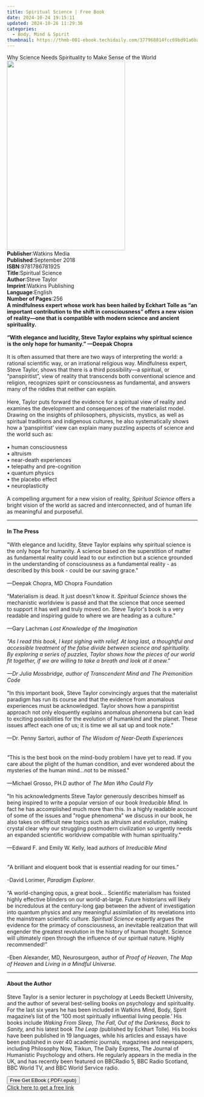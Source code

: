 ```yaml
---
title: Spiritual Science | Free Book
date: 2024-10-24 19:15:11
updated: 2024-10-26 11:29:36
categories:
  - Body, Mind & Spirit
thumbnail: https://thmb-001-ebook.techidaily.com/377968814fcc69bd91a6ba1b36493bb65cbb80006ce332209444bd19b1ad141e.jpg
---
```

<main id="book-container">
  <div class="flex flex-col">
    <div class="book-brief flex-1 py-6 px-4 sm:p-6 md:py-10 md:px-8">
      <!-- brief-->
      <div class="book-brief-main">
        Why Science Needs Spirituality to Make Sense of the World
      </div>
    </div>
    <div
      class="book-meta-info flex-1 grid gap-4 col-start-1 col-end-3 row-start-1 sm:mb-6 sm:grid-cols-4 lg:gap-6 lg:col-start-2 lg:row-end-6 lg:row-span-6 lg:mb-0"
    >
      <div
        class="book-meta-info-left place-content-center mt-4 p-4 text-sm leading-6 col-start-2 col-span-2 dark:text-slate-400"
      >
        <img
          class="w-full h-500 object-cover rounded-lg sm:h-255 sm:col-span-2 lg:col-span-full"
          src="https://img-001-ebook.techidaily.com/bcc309db1bd9702dd7cd331b6c972f99166418800a5888559effd96f022b44fe.jpg"
          alt=""
          width="312"
          height="500"
        />
      </div>
      <div
        class="book-meta-info-right mt-2 col-start-1 row-start-2 col-span-3 self-center"
      >
        <!-- meta data  -->
        <div class="flex flex-col px-4 md:px-8">
          <div class="flex-1">
            <strong>Publisher</strong>:<span class="px-2">Watkins Media</span>
          </div>
          <div class="flex-1">
            <strong>Published</strong>:<span class="px-2">September 2018</span>
          </div>
          <div class="flex-1">
            <strong>ISBN</strong>:<span class="px-2">9781786781925</span>
          </div>
          <div class="flex-1">
            <strong>Title</strong>:<span class="px-2">Spiritual Science</span>
          </div>
          <div class="flex-1">
            <strong>Author</strong>:<span class="px-2">Steve Taylor</span>
          </div>
          <div class="flex-1">
            <strong>Imprint</strong>:<span class="px-2"
              >Watkins Publishing</span
            >
          </div>
          <div class="flex-1">
            <strong>Language</strong>:<span class="px-2">English</span>
          </div>
          <div class="flex-1">
            <strong>Number of Pages</strong>:<span class="px-2">256</span>
          </div>
        </div>
      </div>
    </div>
    <div class="book-description flex-1 py-6 px-4 sm:p-6 md:py-10 md:px-8">
      <div class="book-description-main">
        <div accordion-content="" id="description">
          <b
            >A mindfulness expert whose work has been hailed by Eckhart Tolle as
            “an important contribution to the shift in consciousness” offers a
            new vision of reality—one that is compatible with modern science and
            ancient spirituality.</b
          >
          <br /><br /><b
            >“With elegance and lucidity, Steve Taylor explains why spiritual
            science is the only hope for humanity.”&nbsp;—Deepak Chopra</b
          ><br /><br />
          It is often assumed that there are two ways of interpreting the world:
          a rational scientific way, or an irrational religious way. Mindfulness
          expert, Steve Taylor, shows that there is a third possibility—a
          spiritual, or “panspiritist”, view of reality that transcends both
          conventional science and religion, recognizes spirit or consciousness
          as fundamental, and answers many of the riddles that neither can
          explain.<br /><br />
          Here, Taylor puts forward the evidence for a spiritual view of reality
          and examines the development and consequences
          of&nbsp;the&nbsp;materialist model. Drawing on the insights of
          philosophers, physicists, mystics, as well as spiritual traditions and
          indigenous cultures, he also&nbsp;systematically shows how a
          ‘panspiritist’ view can explain many puzzling aspects of science and
          the world such as:<br /><br />
          •&nbsp;human consciousness<br />
          •&nbsp;altruism<br />
          •&nbsp;near-death experiences<br />
          •&nbsp;telepathy and pre-cognition<br />
          •&nbsp;quantum physics<br />
          •&nbsp;the placebo effect<br />
          •&nbsp;neuroplasticity<br /><br />
          A compelling argument for a new vision of reality,
          <i>Spiritual Science </i>offers a bright vision of the world as sacred
          and interconnected, and of human life as meaningful and purposeful.
        </div>
        <div class="accordion-fader"></div>
      </div>
    </div>
    <div class="book-excerpts flex-1 py-6 px-4 sm:p-6 md:py-10 md:px-8">
      <!-- excerpts-->
      <div class="book-excerpts-main">
        <hr />
        <h4 class="placeholder placeholder-heading">
          <span>In The Press</span>
        </h4>
        <p>
          "With elegance and lucidity, Steve Taylor explains why spiritual
          science is the only hope for humanity. A science based on the
          superstition of matter as fundamental reality could lead to our
          extinction but a science grounded in the understanding of
          consciousness as a fundamental reality - as described by this book -
          could be our saving grace." <br /><br />—Deepak Chopra, MD Chopra
          Foundation <br /><br />
          "Materialism is dead. It just doesn't know it.&nbsp;<i
            >Spiritual Science</i
          >
          shows the mechanistic worldview is&nbsp;passé and
          that&nbsp;the&nbsp;science that once seemed to&nbsp;support it has
          well and&nbsp;truly&nbsp;moved on.&nbsp;Steve Taylor's book is
          a&nbsp;very readable and inspiring guide to where we are heading as a
          culture."<br /><br />—Gary Lachman
          <i>Lost Knowledge of the Imagination</i> <br /><br /><i
            >"As I read this book, I kept sighing with relief. At long last, a
            thoughtful and accessible treatment of the false divide between
            science and spirituality. By exploring a series of puzzles, Taylor
            shows how the pieces of our world fit together, if we are willing to
            take a breath and look at it anew."</i
          >
          <br /><br /><i
            >—Dr Julia Mossbridge, author of <i>Transcendent Mind </i>and
            <i>The Premonition Code</i></i
          >
          <br /><br />"In this important book, Steve Taylor convincingly argues
          that the materialist paradigm has run its course and that the evidence
          from anomalous experiences must be acknowledged. Taylor shows how a
          panspiritist approach not only eloquently explains anomalous phenomena
          but can lead to exciting possibilities for the evolution of humankind
          and the planet. These issues affect each one of us; it is time we all
          sat up and took note." <br /><br />—Dr. Penny Sartori, author of
          <i>The Wisdom of Near-Death Experiences</i><br /><br /><br /><i>"</i
          >This is the best book on the mind-body problem I have yet to read. If
          you care about the plight of the human condition, and ever wondered
          about the mysteries of the human mind...not to be missed."<br /><br />—Michael
          Grosso, PH.D&nbsp;author of&nbsp;<i>The Man Who Could Fly&nbsp;</i
          ><br /><br />"In his acknowledgments Steve Taylor generously describes
          himself as being inspired to write a popular version of our book<i
            >&nbsp;Irreducible Mind</i
          >. In fact he has accomplished much more than this. In a highly
          readable account of some of the issues and "rogue phenomena" we
          discuss in our book, he also takes on difficult new topics such as
          altruism and evolution, making crystal clear why our struggling
          postmodern civilization so urgently needs an expanded scientific
          worldview compatible with human spirituality."<br /><br />—Edward F.
          and Emily W. Kelly, lead authors of&nbsp;<i
            >Irreducible Mind<br /><br /><br />“</i
          >A brilliant and eloquent book that is essential reading for our
          times.”<br /><br />-David Lorimer,&nbsp;<i>Paradigm Explorer</i
          >.<br /><br />“A world-changing opus, a great book… Scientific
          materialism has foisted highly effective blinders on our
          world-at-large. Future historians will likely be incredulous at the
          century-long gap between the advent of investigation into quantum
          physics and any meaningful assimilation of its revelations into the
          mainstream scientific culture.&nbsp;<i>Spiritual Science</i
          >&nbsp;expertly argues the evidence for the primacy of consciousness,
          an inevitable realization that will engender the greatest revolution
          in the history of human thought. Science will ultimately ripen through
          the influence of our spiritual nature. Highly recommended!”<br /><br />-Eben
          Alexander, MD, Neurosurgeon, author of&nbsp;<i>Proof of Heaven</i
          >,&nbsp;<i>The Map of Heaven</i>&nbsp;and&nbsp;<i
            >Living in a Mindful Universe.</i
          >
        </p>
      </div>
    </div>
    <div class="book-about-author flex-1 py-6 px-4 sm:p-6 md:py-10 md:px-8">
      <!-- about author-->
      <div class="book-main-author-main">
        <hr />
        <h4 class="placeholder placeholder-heading">
          <span>About the Author</span>
        </h4>
        <p>
          Steve Taylor is a senior lecturer in psychology at Leeds Beckett
          University, and the author of several best-selling books on psychology
          and spirituality. For the last six years he has been included in
          Watkins Mind, Body, Spirit magazine’s list of the ‘100 most
          spiritually influential living people.’ His books include&nbsp;<i
            >Waking From Sleep, The Fall, Out of the Darkness, Back to
            Sanity,</i
          >&nbsp;and his latest book&nbsp;<i>The Leap (</i>published by Eckhart
          Tolle)<i>.</i>&nbsp;His books have been published in 19 languages,
          while his articles and essays have been published in over 40 academic
          journals, magazines and newspapers, including Philosophy Now, Tikkun,
          The Daily Express, The Journal of Humanistic Psychology and others. He
          regularly appears in the media in the UK, and has recently been
          featured on BBCRadio 5, BBC Radio Scotland, BBC World TV, and BBC
          World Service radio.
        </p>
      </div>
    </div>
    <div class="book-free-get flex-1 py-6 px-4 sm:p-6 md:py-10 md:px-8">
      <button
        id="btn-free-get"
        class="bg-blue-500 hover:bg-blue-700 text-white font-bold py-2 px-4 rounded"
      >
        Free Get EBook (.PDF/.epub)
      </button>
      <div id="countdown-display" class="px-2 text-lg mt-2"></div>
      <a
        id="free-link"
        class="hidden bg-blue-500 hover:bg-blue-700 text-white font-bold py-2 px-4 rounded"
        href="https://www.ebooks.com/en-us/book/96059414/spiritual-science/steve-taylor/"
        target="_blank"
        >Click here to get a free link</a
      >
    </div>
    <script>
      let countdownTime = 0;
      let countdownInterval = null;
      document
        .getElementById('btn-free-get')
        .addEventListener('click', startCountdown);
      function startCountdown() {
        countdownTime = new Date().getTime() + 60000 * 3;
        countdownInterval = setInterval(updateCountdown, 1000);
        document.getElementById('btn-free-get').disabled = true;
        document
          .getElementById('btn-free-get')
          .classList.add('bg-gray-500', 'cursor-not-allowed');
      }
      function updateCountdown() {
        let currentTime = new Date().getTime();
        let timeLeft = countdownTime - currentTime;
        let secondsLeft = Math.floor(timeLeft / 1000);
        document.getElementById('countdown-display').innerHTML =
          `Remaining time: ${secondsLeft} seconds.`;
        if (secondsLeft <= 0) {
          clearInterval(countdownInterval);
          document.getElementById('btn-free-get').classList.add('hidden');
          document.getElementById('free-link').classList.remove('hidden');
          document.getElementById('countdown-display').innerHTML = '';
        }
      }
    </script>
  </div>
</main>
